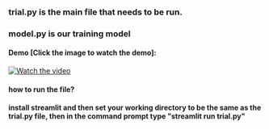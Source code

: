 

### trial.py is the main file that needs to be run.
### model.py is our training model

#### Demo [Click the image to watch the demo]:
[![Watch the video](youtube.jpg)](https://youtu.be/rC9JvlWFsqU)

#### how to run the file?
#### install streamlit and then set your working directory to be the same as the trial.py file, then in the command prompt type "streamlit run trial.py"
